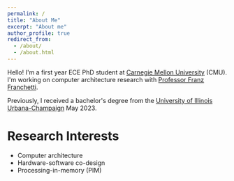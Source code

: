 ```yaml
---
permalink: /
title: "About Me"
excerpt: "About me"
author_profile: true
redirect_from: 
  - /about/
  - /about.html
---
```


Hello! I'm a first year ECE PhD student at [Carnegie Mellon University](https://www.cmu.edu/) (CMU). I'm working on computer architecture research with [Professor Franz Franchetti](http://users.ece.cmu.edu/~franzf/). 

Previously, I received a bachelor's degree from the [University of Illinois Urbana-Champaign](https://illinois.edu/) May 2023. 

Research Interests
======
* Computer architecture
* Hardware-software co-design
* Processing-in-memory (PIM)
